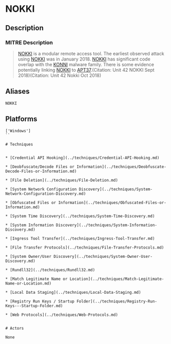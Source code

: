 
# NOKKI

## Description

### MITRE Description

> [NOKKI](https://attack.mitre.org/software/S0353) is a modular remote access tool. The earliest observed attack using [NOKKI](https://attack.mitre.org/software/S0353) was in January 2018. [NOKKI](https://attack.mitre.org/software/S0353) has significant code overlap with the [KONNI](https://attack.mitre.org/software/S0356) malware family. There is some evidence potentially linking [NOKKI](https://attack.mitre.org/software/S0353) to [APT37](https://attack.mitre.org/groups/G0067).(Citation: Unit 42 NOKKI Sept 2018)(Citation: Unit 42 Nokki Oct 2018)

## Aliases

```
NOKKI
```

## Platforms

```
['Windows']
``

# Techniques


* [Credential API Hooking](../techniques/Credential-API-Hooking.md)

* [Deobfuscate/Decode Files or Information](../techniques/Deobfuscate-Decode-Files-or-Information.md)
    
* [File Deletion](../techniques/File-Deletion.md)
    
* [System Network Configuration Discovery](../techniques/System-Network-Configuration-Discovery.md)
    
* [Obfuscated Files or Information](../techniques/Obfuscated-Files-or-Information.md)
    
* [System Time Discovery](../techniques/System-Time-Discovery.md)
    
* [System Information Discovery](../techniques/System-Information-Discovery.md)
    
* [Ingress Tool Transfer](../techniques/Ingress-Tool-Transfer.md)
    
* [File Transfer Protocols](../techniques/File-Transfer-Protocols.md)
    
* [System Owner/User Discovery](../techniques/System-Owner-User-Discovery.md)
    
* [Rundll32](../techniques/Rundll32.md)
    
* [Match Legitimate Name or Location](../techniques/Match-Legitimate-Name-or-Location.md)
    
* [Local Data Staging](../techniques/Local-Data-Staging.md)
    
* [Registry Run Keys / Startup Folder](../techniques/Registry-Run-Keys---Startup-Folder.md)
    
* [Web Protocols](../techniques/Web-Protocols.md)
    

# Actors

None
